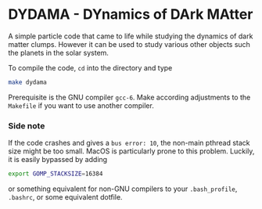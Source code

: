 # DYDAMA - DYnamics of DArk MAtter

A simple particle code that came to life while studying the dynamics of dark matter clumps. However it can be used to study various other objects such the planets in the solar system.

To compile the code, `cd` into the directory and type

```bash
make dydama
```
Prerequisite is the GNU compiler `gcc-6`. Make according adjustments to the `Makefile` if you want to use another compiler.

### Side note

If the code crashes and gives a `bus error: 10`, the non-main pthread stack size might be too small.
MacOS is particularly prone to this problem. Luckily, it is easily bypassed by adding

```bash
export GOMP_STACKSIZE=16384
```
or something equivalent for non-GNU compilers to your `.bash_profile`, `.bashrc`, or some equivalent dotfile.